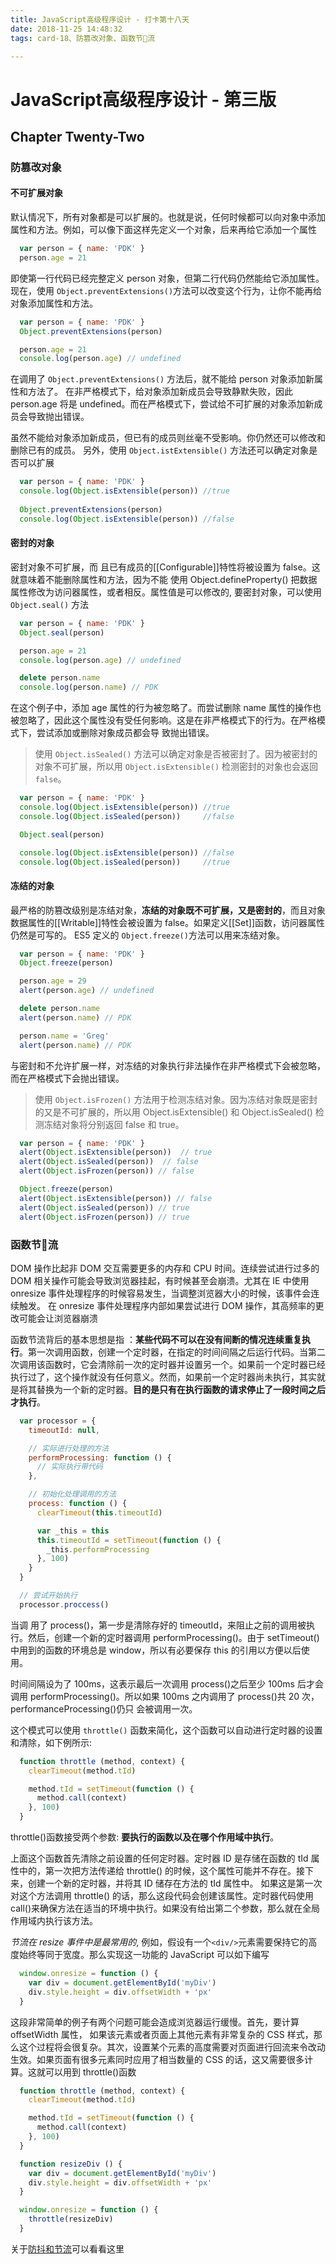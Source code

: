 ```yaml
---
title: JavaScript高级程序设计 - 打卡第十八天
date: 2018-11-25 14:48:32
tags: card-18、防篡改对象、函数节流

---
```

# JavaScript高级程序设计 - 第三版

## Chapter Twenty-Two
### 防篡改对象

#### 不可扩展对象
默认情况下，所有对象都是可以扩展的。也就是说，任何时候都可以向对象中添加属性和方法。例如，可以像下面这样先定义一个对象，后来再给它添加一个属性
```javascript
  var person = { name: 'PDK' }
  person.age = 21
```
即使第一行代码已经完整定义 person 对象，但第二行代码仍然能给它添加属性。现在，使用 ` Object.preventExtensions() `方法可以改变这个行为，让你不能再给对象添加属性和方法。
```javascript
  var person = { name: 'PDK' }
  Object.preventExtensions(person)

  person.age = 21
  console.log(person.age) // undefined
```
在调用了 `Object.preventExtensions()` 方法后，就不能给 person 对象添加新属性和方法了。 在非严格模式下，给对象添加新成员会导致静默失败，因此 person.age 将是 undefined。而在严格模式下，尝试给不可扩展的对象添加新成员会导致抛出错误。

虽然不能给对象添加新成员，但已有的成员则丝毫不受影响。你仍然还可以修改和删除已有的成员。 另外，使用 `Object.istExtensible()` 方法还可以确定对象是否可以扩展

```javascript
  var person = { name: 'PDK' }
  console.log(Object.isExtensible(person)) //true
  
  Object.preventExtensions(person)
  console.log(Object.isExtensible(person)) //false
```

#### 密封的对象
密封对象不可扩展，而 且已有成员的[[Configurable]]特性将被设置为 false。这就意味着不能删除属性和方法，因为不能 使用 Object.defineProperty() 把数据属性修改为访问器属性，或者相反。属性值是可以修改的, 要密封对象，可以使用 `Object.seal()` 方法
```javascript
  var person = { name: 'PDK' }
  Object.seal(person)

  person.age = 21
  console.log(person.age) // undefined

  delete person.name 
  console.log(person.name) // PDK
```
在这个例子中，添加 age 属性的行为被忽略了。而尝试删除 name 属性的操作也被忽略了，因此这个属性没有受任何影响。这是在非严格模式下的行为。在严格模式下，尝试添加或删除对象成员都会导 致抛出错误。

> 使用 `Object.isSealed()` 方法可以确定对象是否被密封了。因为被密封的对象不可扩展，所以用 `Object.isExtensible()` 检测密封的对象也会返回 `false`。

```javascript
  var person = { name: 'PDK' }
  console.log(Object.isExtensible(person)) //true
  console.log(Object.isSealed(person))     //false

  Object.seal(person)

  console.log(Object.isExtensible(person)) //false
  console.log(Object.isSealed(person))     //true
```

#### 冻结的对象
最严格的防篡改级别是冻结对象，__冻结的对象既不可扩展，又是密封的__，而且对象数据属性的[[Writable]]特性会被设置为 false。如果定义[[Set]]函数，访问器属性仍然是可写的。 ES5 定义的 ` Object.freeze() `方法可以用来冻结对象。
```javascript
  var person = { name: 'PDK' }
  Object.freeze(person)

  person.age = 29
  alert(person.age) // undefined

  delete person.name
  alert(person.name) // PDK

  person.name = 'Greg'
  alert(person.name) // PDK
```
与密封和不允许扩展一样，对冻结的对象执行非法操作在非严格模式下会被忽略，而在严格模式下会抛出错误。

> 使用 `Object.isFrozen()` 方法用于检测冻结对象。因为冻结对象既是密封的又是不可扩展的，所以用 Object.isExtensible() 和 Object.isSealed() 检测冻结对象将分别返回 false 和 true。
```javascript
  var person = { name: 'PDK' }
  alert(Object.isExtensible(person))  // true
  alert(Object.isSealed(person))  // false
  alert(Object.isFrozen(person)) // false

  Object.freeze(person)
  alert(Object.isExtensible(person)) // false
  alert(Object.isSealed(person)) // true
  alert(Object.isFrozen(person)) // true
``` 

### 函数节流
DOM 操作比起非 DOM 交互需要更多的内存和 CPU 时间。连续尝试进行过多的 DOM 相关操作可能会导致浏览器挂起，有时候甚至会崩溃。尤其在 IE 中使用 onresize 事件处理程序的时候容易发生，当调整浏览器大小的时候，该事件会连续触发。 在 onresize 事件处理程序内部如果尝试进行 DOM 操作，其高频率的更改可能会让浏览器崩溃

函数节流背后的基本思想是指 ：<strong>某些代码不可以在没有间断的情况连续重复执行</strong>。第一次调用函数，创建一个定时器，在指定的时间间隔之后运行代码。当第二次调用该函数时，它会清除前一次的定时器并设置另一个。如果前一个定时器已经执行过了，这个操作就没有任何意义。然而，如果前一个定时器尚未执行，其实就是将其替换为一个新的定时器。__目的是只有在执行函数的请求停止了一段时间之后才执行__。

```javascript
  var processor = {
    timeoutId: null,

    // 实际进行处理的方法
    performProcessing: function () {
      // 实际执行带代码
    },

    // 初始化处理调用的方法
    process: function () {
      clearTimeout(this.timeoutId)

      var _this = this
      this.timeoutId = setTimeout(function () {
        _this.performProcessing
      }, 100)
    }
  }

  // 尝试开始执行
  processor.proccess()
```
当调 用了 process()，第一步是清除存好的 timeoutId，来阻止之前的调用被执行。然后，创建一个新的定时器调用 performProcessing()。由于 setTimeout()中用到的函数的环境总是 window，所以有必要保存 this 的引用以方便以后使用。

时间间隔设为了 100ms，这表示最后一次调用 process()之后至少 100ms 后才会调用 performProcessing()。所以如果 100ms 之内调用了 process()共 20 次，performanceProcessing()仍只 会被调用一次。

这个模式可以使用 `throttle()` 函数来简化，这个函数可以自动进行定时器的设置和清除，如下例所示:
```javascript
  function throttle (method, context) {
    clearTimeout(method.tId)

    method.tId = setTimeout(function () {
      method.call(context)
    }, 100)
  }
```
throttle()函数接受两个参数: __要执行的函数以及在哪个作用域中执行__。

上面这个函数首先清除之前设置的任何定时器。定时器 ID 是存储在函数的 tId 属性中的，第一次把方法传递给 throttle() 的时候，这个属性可能并不存在。接下来，创建一个新的定时器，并将其 ID 储存在方法的 tId 属性中。 如果这是第一次对这个方法调用 throttle() 的话，那么这段代码会创建该属性。定时器代码使用 call()来确保方法在适当的环境中执行。如果没有给出第二个参数，那么就在全局作用域内执行该方法。

*节流在 resize 事件中是最常用的*, 例如，假设有一个`<div/>`元素需要保持它的高度始终等同于宽度。那么实现这一功能的 JavaScript 可以如下编写
```javascript
  window.onresize = function () {
    var div = document.getElementById('myDiv')
    div.style.height = div.offsetWidth + 'px'
  }
```
这段非常简单的例子有两个问题可能会造成浏览器运行缓慢。首先，要计算 offsetWidth 属性， 如果该元素或者页面上其他元素有非常复杂的 CSS 样式，那么这个过程将会很复杂。其次，设置某个元素的高度需要对页面进行回流来令改动生效。如果页面有很多元素同时应用了相当数量的 CSS 的话，这又需要很多计算。这就可以用到 throttle()函数

```javascript
  function throttle (method, context) {
    clearTimeout(method.tId)

    method.tId = setTimeout(function () {
      method.call(context)
    }, 100)
  }

  function resizeDiv () {
    var div = document.getElementById('myDiv')
    div.style.height = div.offsetWidth + 'px'
  }

  window.onresize = function () {
    throttle(resizeDiv)
  }
```
关于[防抖和节流](https://github.com/PDKSophia/blog.io/blob/master/JavaScript%E7%AF%87-%E9%98%B2%E6%8A%96%E5%92%8C%E8%8A%82%E6%B5%81.md)可以看看这里
